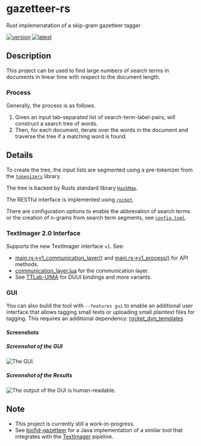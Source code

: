 # gazetteer-rs

Rust implemenatation of a skip-gram gazetteer tagger

[![version](https://img.shields.io/github/license/texttechnologylab/gazetteer-rs)]()
[![latest](https://img.shields.io/github/v/release/texttechnologylab/gazetteer-rs)]()

## Description

This project can be used to find large numbers of search terms in documents in linear time with respect to the document length.

### Process

Generally, the process is as follows.
1. Given an input tab-separated list of search-term-label-pairs, will construct a search tree of words.
2. Then, for each document, iterate over the words in the document and traverse the tree if a matching word is found.

## Details

To create the tree, the input lists are segmented using a pre-tokenizer from the [`tokenizers`](https://docs.rs/tokenizers/) library.

The tree is backed by Rusts standard library [`HashMap`](https://doc.rust-lang.org/std/collections/struct.HashMap.html).

The RESTful interface is implemented using [`rocket`](https://docs.rs/rocket/).

There are configuration options to enable the abbrevation of search terms or the creation of n-grams from search term segments, see [`config.toml`](/config.toml).

### TextImager 2.0 Interface

Supports the new TextImager interface `v1`. See:

- [main.rs&rightarrow;v1_communication_layer()](src/main.rs#L45) and [main.rs&rightarrow;v1_process()](src/main.rs#L50) for API methods.
- [communication_layer.lua](communication_layer.lua) for the communication layer.
- See [TTLab-UIMA](https://github.com/texttechnologylab/TTLab-UIMA) for DUUI bindings and more variants.

###  GUI

You can also build the tool with `--features gui` to enable an additional user interface that allows tagging small texts or uploading small plaintext files for tagging.
This requires an additional dependency: [rocket_dyn_templates](https://docs.rs/rocket_dyn_templates)

#### Screenshots
##### Screenshot of the GUI

![The GUI.](https://user-images.githubusercontent.com/34143268/188922452-c26962e1-f1cf-4d68-8536-690386681f6a.png)

##### Screenshot of the Results

![The output of the GUI is human-readable.](https://user-images.githubusercontent.com/34143268/188922364-015553bd-33ad-428b-8634-8dc6ff4af4a3.png)

## Note

- This project is currently still a work-in-progress.
- See [biofid-gazetteer](https://github.com/texttechnologylab/biofid-gazetteer) for a Java implementation of a similar tool that integrates with the [TextImager](https://github.com/texttechnologylab/textimager-uima) pipeline.
